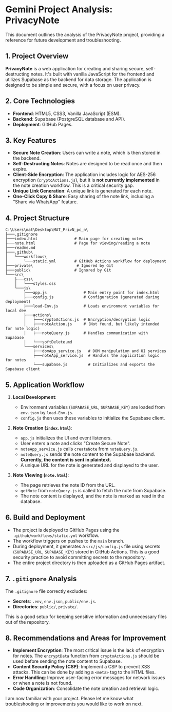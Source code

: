 # Gemini Project Analysis: PrivacyNote

This document outlines the analysis of the PrivacyNote project, providing a reference for future development and troubleshooting.

## 1. Project Overview

**PrivacyNote** is a web application for creating and sharing secure, self-destructing notes. It's built with vanilla JavaScript for the frontend and utilizes Supabase as the backend for data storage. The application is designed to be simple and secure, with a focus on user privacy.

## 2. Core Technologies

-   **Frontend**: HTML5, CSS3, Vanilla JavaScript (ESM).
-   **Backend**: Supabase (PostgreSQL database and API).
-   **Deployment**: GitHub Pages.

## 3. Key Features

-   **Secure Note Creation**: Users can write a note, which is then stored in the backend.
-   **Self-Destructing Notes**: Notes are designed to be read once and then expire.
-   **Client-Side Encryption**: The application includes logic for AES-256 encryption (`cryptoActions.js`), but it is **not currently implemented** in the note creation workflow. This is a critical security gap.
-   **Unique Link Generation**: A unique link is generated for each note.
-   **One-Click Copy & Share**: Easy sharing of the note link, including a "Share via WhatsApp" feature.

## 4. Project Structure

```
C:\Users\mat\Desktop\MAT_PrivN_pc_n\
├───.gitignore
├───index.html                # Main page for creating notes
├───note.html                 # Page for viewing/reading a note
├───readme.md
├───.github\
│   └───workflows\
│       └───static.yml        # GitHub Actions workflow for deployment
├───private\                   # Ignored by Git
├───public\                   # Ignored by Git
└───src\
    ├───css\
    │   └───styles.css
    └───js\
        ├───app.js                # Main entry point for index.html
        ├───config.js             # Configuration (generated during deployment)
        ├───load-Env.js           # Loads environment variables for local dev
        ├───actions\
        │   ├───cryptoActions.js  # Encryption/decryption logic
        │   ├───noteAction.js     # (Not found, but likely intended for note logic)
        │   ├───noteQuery.js      # Handles communication with Supabase
        │   └───softDelete.md
        └───services\
            ├───domApp_service.js   # DOM manipulation and UI services
            ├───noteApp_service.js  # Handles the application logic for notes
            └───supabase.js         # Initializes and exports the Supabase client
```

## 5. Application Workflow

1.  **Local Development**:
    -   Environment variables (`SUPABASE_URL`, `SUPABASE_KEY`) are loaded from `env.json` by `load-Env.js`.
    -   `config.js` then uses these variables to initialize the Supabase client.

2.  **Note Creation (`index.html`)**:
    -   `app.js` initializes the UI and event listeners.
    -   User enters a note and clicks "Create Secure Note".
    -   `noteApp_service.js` calls `createNote` from `noteQuery.js`.
    -   `noteQuery.js` sends the note content to the Supabase backend. **Currently, the content is sent in plaintext.**
    -   A unique URL for the note is generated and displayed to the user.

3.  **Note Viewing (`note.html`)**:
    -   The page retrieves the note ID from the URL.
    -   `getNote` from `noteQuery.js` is called to fetch the note from Supabase.
    -   The note content is displayed, and the note is marked as read in the database.

## 6. Build and Deployment

-   The project is deployed to GitHub Pages using the `.github/workflows/static.yml` workflow.
-   The workflow triggers on pushes to the `main` branch.
-   During deployment, it generates a `src/js/config.js` file using secrets (`SUPABASE_URL`, `SUPABASE_KEY`) stored in GitHub Actions. This is a good security practice to avoid committing secrets to the repository.
-   The entire project directory is then uploaded as a GitHub Pages artifact.

## 7. `.gitignore` Analysis

The `.gitignore` file correctly excludes:
-   **Secrets**: `.env`, `env.json`, `public/env.js`.
-   **Directories**: `public/`, `private/`.

This is a good setup for keeping sensitive information and unnecessary files out of the repository.

## 8. Recommendations and Areas for Improvement

-   **Implement Encryption**: The most critical issue is the lack of encryption for notes. The `encryptData` function from `cryptoActions.js` should be used before sending the note content to Supabase.
-   **Content Security Policy (CSP)**: Implement a CSP to prevent XSS attacks. This can be done by adding a `<meta>` tag to the HTML files.
-   **Error Handling**: Improve user-facing error messages for network issues or when a note is not found.
-   **Code Organization**: Consolidate the note creation and retrieval logic.

I am now familiar with your project. Please let me know what troubleshooting or improvements you would like to work on next.

